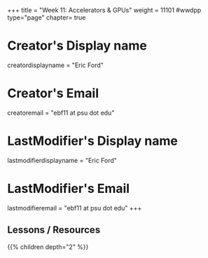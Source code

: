 +++
title = "Week 11: Accelerators & GPUs"
weight = 11101  #wwdpp
type="page"
chapter= true

# Creator's Display name
creatordisplayname = "Eric Ford"
# Creator's Email
creatoremail = "ebf11 at psu dot edu"
# LastModifier's Display name
lastmodifierdisplayname = "Eric Ford"
# LastModifier's Email
lastmodifieremail = "ebf11 at psu dot edu"
+++

## Lessons / Resources
{{% children depth="2" %}}
